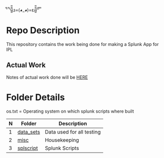 ̿' ̿'\̵͇̿̿\з=(◕_◕)=ε/̵͇̿̿/'̿'̿ ̿

# Repo Description 

This repository contains the work being done for making a Splunk App for IPL 

## Actual Work 

Notes of actual work done will be <a href="https://www.notion.so/Splunk-Sports-Stats-Dashboard-d1b1e5183bcd4f029bf92b7d4239e246 " target="_blank"> HERE </a>

# Folder Details 

os.txt = Operating system on which splunk scripts where built 

N | Folder | Description 
--- | --- | --- 
1 | [data_sets](https://github.com/stekd/ipl/tree/master/data_sets) | Data used for all testing
2 | [misc](https://github.com/stekd/ipl/tree/master/misc) | Housekeeping | misc | Housekeeping Stuff
3 | [splscript](https://github.com/stekd/ipl/tree/master/splscript) | Splunk Scripts


